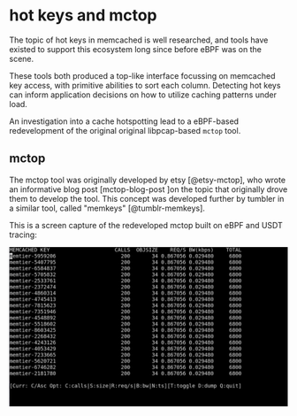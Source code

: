# hot keys and mctop

The topic of hot keys in memcached is well researched, and tools have existed
to support this ecosystem long since before eBPF was on the scene.

These tools both produced a top-like interface focussing on memcached key
access, with primitive abilities to sort each column. Detecting hot keys can
inform application decisions on how to utilize caching patterns under load.

An investigation into a cache hotspotting lead to a eBPF-based redevelopment of
the original original libpcap-based `mctop` tool.

## mctop

The mctop tool was originally developed by etsy [@etsy-mctop], who wrote an
informative blog post [mctop-blog-post ]on the topic that originally drove them
to develop the tool. This concept was developed further by tumbler in a similar
tool, called "memkeys" [@tumblr-memkeys].

This is a screen capture of the redeveloped mctop built on eBPF and USDT
tracing:

![](./img/mctop.gif)
